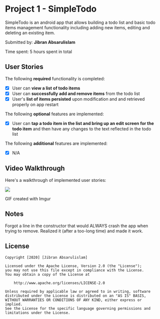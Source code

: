 # Project 1 - SimpleTodo

SimpleTodo is an android app that allows building a todo list and basic todo items management functionality including adding new items, editing and deleting an existing item.

Submitted by: **Jibran Absarulislam**

Time spent: 5 hours spent in total

## User Stories

The following **required** functionality is completed:

* [x] User can **view a list of todo items**
* [x] User can **successfully add and remove items** from the todo list
* [x] User's **list of items persisted** upon modification and and retrieved properly on app restart

The following **optional** features are implemented:

* [x] User can **tap a todo item in the list and bring up an edit screen for the todo item** and then have any changes to the text reflected in the todo list

The following **additional** features are implemented:

* [x] N/A

## Video Walkthrough

Here's a walkthrough of implemented user stories:

![](https://imgur.com/a/UpkFFMI.gif)

GIF created with Imgur

## Notes

Forgot a line in the constructor that would ALWAYS crash the app when trying to remove. Realized it (after a too-long time) and made it work.

## License

    Copyright [2020] [Jibran Absarulislam]

    Licensed under the Apache License, Version 2.0 (the "License");
    you may not use this file except in compliance with the License.
    You may obtain a copy of the License at

        http://www.apache.org/licenses/LICENSE-2.0

    Unless required by applicable law or agreed to in writing, software
    distributed under the License is distributed on an "AS IS" BASIS,
    WITHOUT WARRANTIES OR CONDITIONS OF ANY KIND, either express or implied.
    See the License for the specific language governing permissions and
    limitations under the License.
